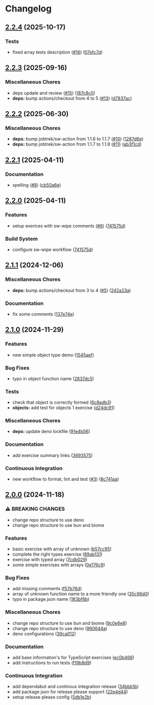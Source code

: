 # Changelog

## [2.2.4](https://github.com/jobtrek/ex-ts/compare/v2.2.3...v2.2.4) (2025-10-17)


### Tests

* fixed array tests description ([#16](https://github.com/jobtrek/ex-ts/issues/16)) ([07efc7d](https://github.com/jobtrek/ex-ts/commit/07efc7db0fe0eb543c49019f2336f875ca68be49))

## [2.2.3](https://github.com/jobtrek/ex-ts/compare/v2.2.2...v2.2.3) (2025-09-16)


### Miscellaneous Chores

* deps update and review ([#15](https://github.com/jobtrek/ex-ts/issues/15)) ([187c8c0](https://github.com/jobtrek/ex-ts/commit/187c8c099679362c2460c0a2ca6cb19933fcdf90))
* **deps:** bump actions/checkout from 4 to 5 ([#13](https://github.com/jobtrek/ex-ts/issues/13)) ([d7837ac](https://github.com/jobtrek/ex-ts/commit/d7837acf2d00b36ed067a5aca0277eaeaf40ba53))

## [2.2.2](https://github.com/jobtrek/ex-ts/compare/v2.2.1...v2.2.2) (2025-06-30)


### Miscellaneous Chores

* **deps:** bump jobtrek/sw-action from 1.1.6 to 1.1.7 ([#10](https://github.com/jobtrek/ex-ts/issues/10)) ([1287d6e](https://github.com/jobtrek/ex-ts/commit/1287d6ec6a8b682a416b2174590d9f0f403688e9))
* **deps:** bump jobtrek/sw-action from 1.1.7 to 1.1.8 ([#11](https://github.com/jobtrek/ex-ts/issues/11)) ([ab3f1cd](https://github.com/jobtrek/ex-ts/commit/ab3f1cdf334e10f9d004a48c556018752e64b6fe))

## [2.2.1](https://github.com/jobtrek/ex-ts/compare/v2.2.0...v2.2.1) (2025-04-11)


### Documentation

* spelling ([#8](https://github.com/jobtrek/ex-ts/issues/8)) ([cb50a6e](https://github.com/jobtrek/ex-ts/commit/cb50a6efaa58675b9c9726feb20a0984d627f234))

## [2.2.0](https://github.com/jobtrek/ex-ts/compare/v2.1.1...v2.2.0) (2025-04-11)


### Features

* setup exerices with sw-wipe comments ([#6](https://github.com/jobtrek/ex-ts/issues/6)) ([741575d](https://github.com/jobtrek/ex-ts/commit/741575d04824c500041836af1829d679c5adb7ff))


### Build System

* configure sw-wipe workflow ([741575d](https://github.com/jobtrek/ex-ts/commit/741575d04824c500041836af1829d679c5adb7ff))

## [2.1.1](https://github.com/jobtrek/ex-ts/compare/v2.1.0...v2.1.1) (2024-12-06)


### Miscellaneous Chores

* **deps:** bump actions/checkout from 3 to 4 ([#5](https://github.com/jobtrek/ex-ts/issues/5)) ([242a23a](https://github.com/jobtrek/ex-ts/commit/242a23a78ef3a3741860ce963ebf03d1dcb6d2c2))


### Documentation

* fix some comments ([137e74e](https://github.com/jobtrek/ex-ts/commit/137e74ee8d782733cbae1cb5a2bad3fdbde7c3d6))

## [2.1.0](https://github.com/jobtrek/ex-ts/compare/v2.0.0...v2.1.0) (2024-11-29)


### Features

* new simple object type demo ([1545aef](https://github.com/jobtrek/ex-ts/commit/1545aefd03e110f988e75a50592ed746d0be4b2a))


### Bug Fixes

* typo in object function name ([2837dc5](https://github.com/jobtrek/ex-ts/commit/2837dc5be0a4940e12c4898e3975a416aa581349))


### Tests

* check that object is correctly formed ([6c8adb3](https://github.com/jobtrek/ex-ts/commit/6c8adb3bf266a4357bd801b29ea94a97f65d7e61))
* **objects:** add test for objects 1 exercise ([d24dc91](https://github.com/jobtrek/ex-ts/commit/d24dc91bc144ea6014de2b6315ef797b19b8aa5f))


### Miscellaneous Chores

* **deps:** update deno lockfile ([91e4b56](https://github.com/jobtrek/ex-ts/commit/91e4b56604c1780b18ba09beecf3c3e5812d6c95))


### Documentation

* add exercise summary links ([3693575](https://github.com/jobtrek/ex-ts/commit/3693575b8963c0bba08fae2c403f14335516effa))


### Continuous Integration

* new workflow to format, lint and test ([#3](https://github.com/jobtrek/ex-ts/issues/3)) ([8c741aa](https://github.com/jobtrek/ex-ts/commit/8c741aa4a3969f8656741a4a0ec24156625af1b5))

## [2.0.0](https://github.com/jobtrek/ex-ts/compare/v1.0.0...v2.0.0) (2024-11-18)


### ⚠ BREAKING CHANGES

* change repo structure to use deno
* change repo structure to use bun and biome

### Features

* basic exercise with array of unknown ([b57cc95](https://github.com/jobtrek/ex-ts/commit/b57cc9516f3759b297063030a6d13d29c887ba9c))
* complete the right types exercise ([89ab131](https://github.com/jobtrek/ex-ts/commit/89ab1317095597655a154c2d4134f4801aeb70d7))
* exercise with typed array ([7cdb029](https://github.com/jobtrek/ex-ts/commit/7cdb02909d2e58031aaf68622398bfcc43d9ad6d))
* some simple exercises with arrays ([0e176c9](https://github.com/jobtrek/ex-ts/commit/0e176c985ab1469e3508a5ef7c105fd875a30f51))


### Bug Fixes

* add missing comments ([f57b76d](https://github.com/jobtrek/ex-ts/commit/f57b76d3ecf74e077c2fc2cf587e36d34dac9a0f))
* array of unknown function name to a more friendly one ([35c96d0](https://github.com/jobtrek/ex-ts/commit/35c96d0fc81e9b6d1ff967d7aad07e80b608bcc6))
* typo in package.json name ([183bf6b](https://github.com/jobtrek/ex-ts/commit/183bf6b1b6ed83b04219d2acbf4313708a2233c2))


### Miscellaneous Chores

* change repo structure to use bun and biome ([9c0e6e8](https://github.com/jobtrek/ex-ts/commit/9c0e6e8f73a7bd62427898649654bff0fb8fb4b3))
* change repo structure to use deno ([960644a](https://github.com/jobtrek/ex-ts/commit/960644a1bb8c0c1f543985ac836018869903600e))
* deno configurations ([39ca012](https://github.com/jobtrek/ex-ts/commit/39ca0128268f8090b1feea8dcf65544a7eafbd3f))


### Documentation

* add base information's for TypeScript exercises ([ec0b466](https://github.com/jobtrek/ex-ts/commit/ec0b466120dc4d6e2c59c5f08e19ffdbe2e8870e))
* add instructions to run tests ([f19b8d9](https://github.com/jobtrek/ex-ts/commit/f19b8d97a9005b7c9f92839bb6ef62b6ac4abdca))


### Continuous Integration

* add dependabot and continous integration release ([34bbb1b](https://github.com/jobtrek/ex-ts/commit/34bbb1b9ed45bfefac0502e6ffe8523a35d420c8))
* add package json for release please support ([22e4d44](https://github.com/jobtrek/ex-ts/commit/22e4d443b6a65035b4c1e15b33a15d15de1f1c79))
* setup release please config ([5db1e2b](https://github.com/jobtrek/ex-ts/commit/5db1e2bf4f6d1d5bd3376a7b9cfdc24e8133ddff))
